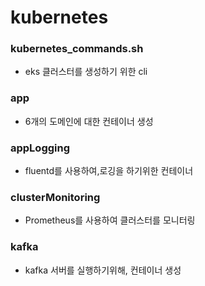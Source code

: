 # kubernetes

### kubernetes_commands.sh
- eks 클러스터를 생성하기 위한 cli

### app
- 6개의 도메인에 대한 컨테이너 생성

### appLogging
- fluentd를 사용하여,로깅을 하기위한 컨테이너

### clusterMonitoring
- Prometheus를 사용하여 클러스터를 모니터링

### kafka
- kafka 서버를 실행하기위해, 컨테이너 생성

